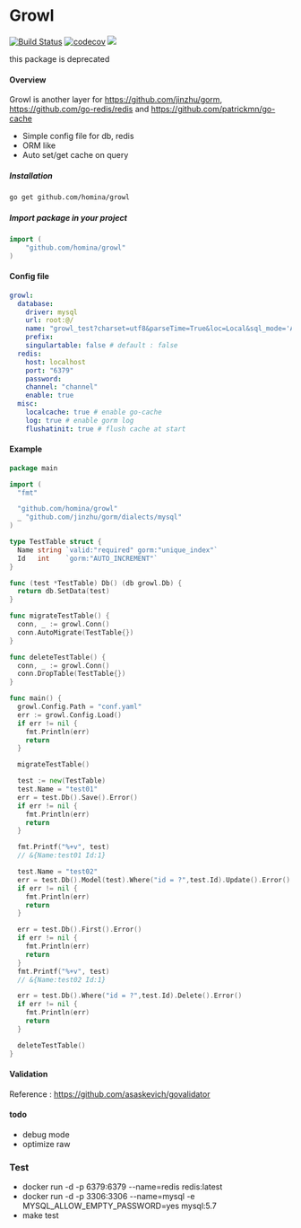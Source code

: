 # Growl

[![Build Status](https://travis-ci.org/homina/growl.svg?branch=master)](https://travis-ci.org/homina/growl)
[![codecov](https://codecov.io/gh/homina/growl/branch/master/graph/badge.svg)](https://codecov.io/gh/homina/growl)
[![](https://godoc.org/github.com/homina/growl?status.svg)](http://godoc.org/github.com/homina/growl)

this package is deprecated

#### Overview

Growl is another layer for https://github.com/jinzhu/gorm, https://github.com/go-redis/redis and https://github.com/patrickmn/go-cache

* Simple config file for db, redis
* ORM like
* Auto set/get cache on query

##### Installation

```bash
go get github.com/homina/growl
```

##### Import package in your project

```go
import (
    "github.com/homina/growl"
)
```

#### Config file

```yaml
growl:
  database:
    driver: mysql
    url: root:@/
    name: "growl_test?charset=utf8&parseTime=True&loc=Local&sql_mode='ALLOW_INVALID_DATES'"
    prefix:  
    singulartable: false # default : false
  redis:
    host: localhost
    port: "6379"
    password:
    channel: "channel"
    enable: true
  misc:
    localcache: true # enable go-cache
    log: true # enable gorm log
    flushatinit: true # flush cache at start
```

#### Example

```go
package main

import (
  "fmt"

  "github.com/homina/growl"
  _ "github.com/jinzhu/gorm/dialects/mysql"
)

type TestTable struct {
  Name string `valid:"required" gorm:"unique_index"`
  Id   int    `gorm:"AUTO_INCREMENT"`
}

func (test *TestTable) Db() (db growl.Db) {
  return db.SetData(test)
}

func migrateTestTable() {
  conn, _ := growl.Conn()
  conn.AutoMigrate(TestTable{})
}

func deleteTestTable() {
  conn, _ := growl.Conn()
  conn.DropTable(TestTable{})
}

func main() {
  growl.Config.Path = "conf.yaml"
  err := growl.Config.Load()
  if err != nil {
    fmt.Println(err)
    return
  }

  migrateTestTable()

  test := new(TestTable)
  test.Name = "test01"
  err = test.Db().Save().Error()
  if err != nil {
    fmt.Println(err)
    return
  }

  fmt.Printf("%+v", test)
  // &{Name:test01 Id:1}

  test.Name = "test02"
  err = test.Db().Model(test).Where("id = ?",test.Id).Update().Error()
  if err != nil {
    fmt.Println(err)
    return
  }

  err = test.Db().First().Error()
  if err != nil {
    fmt.Println(err)
    return
  }
  fmt.Printf("%+v", test)
  // &{Name:test02 Id:1}

  err = test.Db().Where("id = ?",test.Id).Delete().Error()
  if err != nil {
    fmt.Println(err)
    return
  }

  deleteTestTable()
}
```

#### Validation

Reference : https://github.com/asaskevich/govalidator

#### todo

* debug mode
* optimize raw

### Test

* docker run -d -p 6379:6379 --name=redis redis:latest
* docker run -d -p 3306:3306 --name=mysql -e MYSQL_ALLOW_EMPTY_PASSWORD=yes mysql:5.7
* make test
